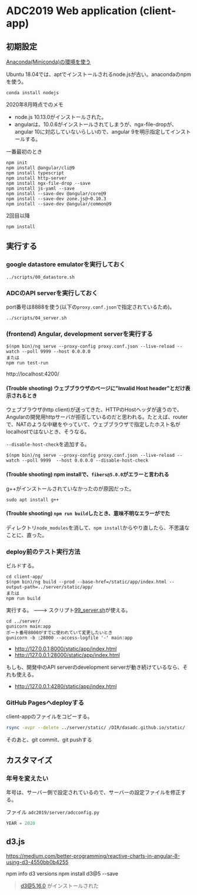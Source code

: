 ADC2019 Web application (client-app)
====================================


初期設定
--------

[Anaconda(Miniconda)の環境を使う](../devel.md#miniconda)


Ubuntu 18.04では、aptでインストールされるnode.jsが古い。anacondaのnpmを使う。

```
conda install nodejs
```

2020年8月時点でのメモ

- node.js 10.13.0がインストールされた。
- angularは、10.0.6がインストールされてしまうが、ngx-file-dropが、angular 10に対応していないらしいので、angular 9を明示指定してインストールする。

一番最初のとき

```
npm init
npm install @angular/cli@9
npm install typescript
npm install http-server
npm install ngx-file-drop --save
npm install js-yaml --save
npm install --save-dev @angular/core@9
npm install --save-dev zone.js@~0.10.3
npm install --save-dev @angular/common@9
```


2回目以降

```
npm install
```

実行する
---------

### google datastore emulatorを実行しておく

```
../scripts/00_datastore.sh
```

### ADCのAPI serverを実行しておく

port番号は8888を使う(以下の`proxy.conf.json`で指定されているため)。

```
../scripts/04_server.sh
```

### (frontend) Angular, development serverを実行する

```
$(npm bin)/ng serve --proxy-config proxy.conf.json --live-reload --watch --poll 9999 --host 0.0.0.0
または
npm run test-run
```

http://localhost:4200/

#### (Trouble shooting) ウェブブラウザのページに"Invalid Host header"とだけ表示されるとき

ウェブブラウザ(http client)が送ってきた、HTTPのHostヘッダが違うので、Angularの開発用httpサーバが拒否しているのだと思われる。たとえば、routerで、NATのような中継をやっていて、ウェブブラウザで指定したホスト名がlocalhostではないとき、そうなる。

`--disable-host-check`を追加する。

```
$(npm bin)/ng serve --proxy-config proxy.conf.json --live-reload --watch --poll 9999  --host 0.0.0.0 --disable-host-check
```

#### (Trouble shooting) npm installで、`fibers@5.0.0`がエラーと言われる

g++がインストールされていなかったのが原因だった。

`sudo apt install g++`

#### (Trouble shooting) `npm run build`したとき、意味不明なエラーがでた

ディレクトリ`node_modules`を消して、`npm install`からやり直したら、不思議なことに、直った。


### deploy前のテスト実行方法

ビルドする。

```
cd client-app/
$(npm bin)/ng build --prod --base-href=/static/app/index.html --output-path=../server/static/app/
または
npm run build
```

実行する。 ---> スクリプト[99_server.sh](../scripts/99_server.sh)が使える。

```
cd ../server/
gunicorn main:app
ポート番号8000がすでに使われていて変更したいとき
gunicorn -b :28000 --access-logfile '-' main:app
```

- http://127.0.0.1:8000/static/app/index.html
- http://127.0.0.1:28000/static/app/index.html

もしも、開発中のAPI serverのdevelopment serverが動き続けているなら、それも使える。

- http://127.0.0.1:4280/static/app/index.html


### GitHub Pagesへdeployする

client-appのファイルをコピーする。

``` bash
rsync -avpr --delete ../server/static/ /DIR/dasadc.github.io/static/
```

そのあと、git commit、git pushする


カスタマイズ
------------

### 年号を変えたい

年号は、サーバー側で設定されているので、サーバーの設定ファイルを修正する。

ファイル `adc2019/server/adcconfig.py`

``` python
YEAR = 2020
```


d3.js
-----

https://medium.com/better-programming/reactive-charts-in-angular-8-using-d3-4550bb0b4255

npm info d3 versions
npm install d3@5 --save

> d3@5.16.0 がインストールされた

